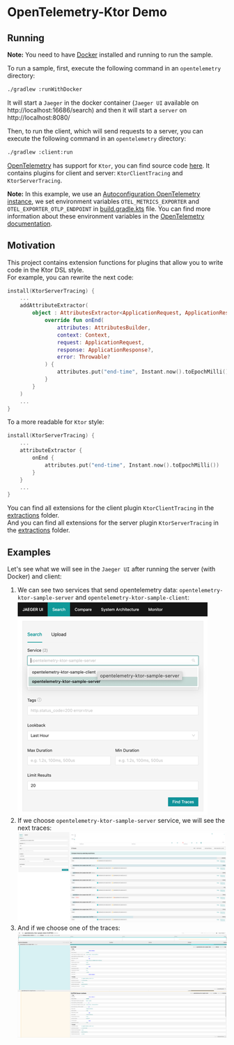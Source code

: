 # OpenTelemetry-Ktor Demo

## Running

**Note:** You need to have [Docker](https://www.docker.com/) installed and running to run the sample.

To run a sample, first, execute the following command in an `opentelemetry` directory:

```bash
./gradlew :runWithDocker
```

It will start a `Jaeger` in the docker container (`Jaeger UI` available on http://localhost:16686/search) and
then it will start a `server` on http://localhost:8080/

Then, to run the client, which will send requests to a server, you can execute the following command in
an `opentelemetry` directory:

```bash
./gradlew :client:run
```

[OpenTelemetry](https://opentelemetry.io/) has support for `Ktor`, you can find source
code [here](https://github.com/open-telemetry/opentelemetry-java-instrumentation/tree/main/instrumentation/ktor).
It contains plugins for client and server: `KtorClientTracing` and `KtorServerTracing`.

**Note:** In this example, we use
an [Autoconfiguration OpenTelemetry instance](https://opentelemetry.io/docs/languages/java/instrumentation/#automatic-configuration),
we set environment variables `OTEL_METRICS_EXPORTER` and `OTEL_EXPORTER_OTLP_ENDPOINT`
in [build.gradle.kts](./build.gradle.kts) file.
You can find more information about these environment variables
in the [OpenTelemetry documentation](https://opentelemetry.io/docs/languages/sdk-configuration/).

## Motivation

This project contains extension functions for plugins that allow you to write code in the Ktor DSL style. \
For example, you can rewrite the next code:

```kotlin
install(KtorServerTracing) {
    ...
    addAttributeExtractor(
        object : AttributesExtractor<ApplicationRequest, ApplicationResponse> {
            override fun onEnd(
                attributes: AttributesBuilder,
                context: Context,
                request: ApplicationRequest,
                response: ApplicationResponse?,
                error: Throwable?
            ) {
                attributes.put("end-time", Instant.now().toEpochMilli())
            }
        }
    )
    ...
}
```

To a more readable for `Ktor` style:

```kotlin
install(KtorServerTracing) {
    ...
    attributeExtractor {
        onEnd {
            attributes.put("end-time", Instant.now().toEpochMilli())
        }
    }
    ...
}
```

You can find all extensions for the client plugin `KtorClientTracing` in
the [extractions](./client/src/main/kotlin/opentelemetry/ktor/example/plugins/opentelemetry/extractions/) folder. \
And you can find all extensions for the server plugin `KtorServerTracing` in
the [extractions](./server/src/main/kotlin/opentelemetry/ktor/example/plugins/opentelemetry/extractions/) folder.

## Examples

Let's see what we will see in the `Jaeger UI` after running the server (with Docker) and client:

1. We can see two services that send opentelemetry data: `opentelemetry-ktor-sample-server`
   and `opentelemetry-ktor-sample-client`:
   ![img.png](images/1.png)
2. If we choose `opentelemetry-ktor-sample-server` service, we will see the next traces:
   ![img.png](images/2.png)
3. And if we choose one of the traces:
   ![img.png](images/3.png)
